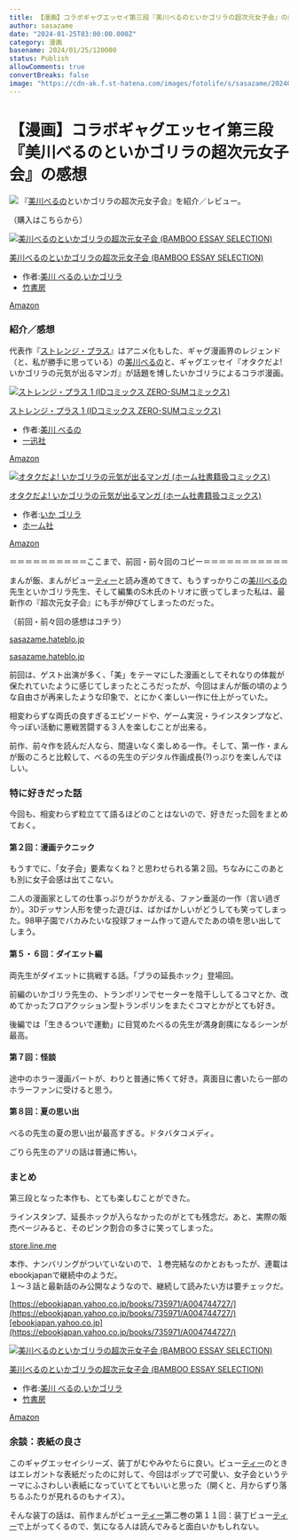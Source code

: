 ```yaml
---
title: 【漫画】コラボギャグエッセイ第三段『美川べるのといかゴリラの超次元女子会』の感想
author: sasazame
date: "2024-01-25T03:00:00.000Z"
category: 漫画
basename: 2024/01/25/120000
status: Publish
allowComments: true
convertBreaks: false
image: "https://cdn-ak.f.st-hatena.com/images/fotolife/s/sasazame/20240119/20240119190203.png"
---
```

# 【漫画】コラボギャグエッセイ第三段『美川べるのといかゴリラの超次元女子会』の感想

![](https://cdn-ak.f.st-hatena.com/images/fotolife/s/sasazame/20240119/20240119190203.png) 『[美川べるの](https://d.hatena.ne.jp/keyword/%C8%FE%C0%EE%A4%D9%A4%EB%A4%CE)といかゴリラの超次元女子会』を紹介／レビュー。

（購入はこちらから）

[![美川べるのといかゴリラの超次元女子会 (BAMBOO ESSAY SELECTION)](https://m.media-amazon.com/images/I/51jtXaiBjXL._SL500_.jpg "美川べるのといかゴリラの超次元女子会 (BAMBOO ESSAY SELECTION)")](https://www.amazon.co.jp/dp/4801938086?tag=mochig08-22&linkCode=ogi&th=1&psc=1)

[美川べるのといかゴリラの超次元女子会 (BAMBOO ESSAY SELECTION)](https://www.amazon.co.jp/dp/4801938086?tag=mochig08-22&linkCode=ogi&th=1&psc=1)

-   作者:[美川 べるの](https://d.hatena.ne.jp/keyword/%C8%FE%C0%EE%20%A4%D9%A4%EB%A4%CE),[いかゴリラ](https://d.hatena.ne.jp/keyword/%A4%A4%A4%AB%A5%B4%A5%EA%A5%E9)
-   [竹書房](https://d.hatena.ne.jp/keyword/%C3%DD%BD%F1%CB%BC)

[Amazon](https://www.amazon.co.jp/dp/4801938086?tag=mochig08-22&linkCode=ogi&th=1&psc=1)

<!-- Extended Body -->

### 紹介／感想

代表作『[ストレンジ・プラス](https://d.hatena.ne.jp/keyword/%A5%B9%A5%C8%A5%EC%A5%F3%A5%B8%A1%A6%A5%D7%A5%E9%A5%B9)』はアニメ化もした、ギャグ漫画界のレジェンド （と、私が勝手に思っている）の[美川べるの](https://d.hatena.ne.jp/keyword/%C8%FE%C0%EE%A4%D9%A4%EB%A4%CE)と、ギャグエッセイ『オタクだよ! いかゴリラの元気が出るマンガ』が話題を博したいかゴリラによるコラボ漫画。

[![ストレンジ・プラス 1 (IDコミックス ZERO-SUMコミックス)](https://m.media-amazon.com/images/I/51YSp6vXXXL._SL500_.jpg "ストレンジ・プラス 1 (IDコミックス ZERO-SUMコミックス)")](https://www.amazon.co.jp/dp/4758050228?tag=mochig08-22&linkCode=ogi&th=1&psc=1)

[ストレンジ・プラス 1 (IDコミックス ZERO-SUMコミックス)](https://www.amazon.co.jp/dp/4758050228?tag=mochig08-22&linkCode=ogi&th=1&psc=1)

-   作者:[美川 べるの](https://d.hatena.ne.jp/keyword/%C8%FE%C0%EE%20%A4%D9%A4%EB%A4%CE)
-   [一迅社](https://d.hatena.ne.jp/keyword/%B0%EC%BF%D7%BC%D2)

[Amazon](https://www.amazon.co.jp/dp/4758050228?tag=mochig08-22&linkCode=ogi&th=1&psc=1)

[![オタクだよ! いかゴリラの元気が出るマンガ (ホーム社書籍扱コミックス)](https://m.media-amazon.com/images/I/51QegE6nMyL._SL500_.jpg "オタクだよ! いかゴリラの元気が出るマンガ (ホーム社書籍扱コミックス)")](https://www.amazon.co.jp/dp/4834284840?tag=mochig08-22&linkCode=ogi&th=1&psc=1)

[オタクだよ! いかゴリラの元気が出るマンガ (ホーム社書籍扱コミックス)](https://www.amazon.co.jp/dp/4834284840?tag=mochig08-22&linkCode=ogi&th=1&psc=1)

-   作者:[いか ゴリラ](https://d.hatena.ne.jp/keyword/%A4%A4%A4%AB%20%A5%B4%A5%EA%A5%E9)
-   [ホーム社](https://d.hatena.ne.jp/keyword/%A5%DB%A1%BC%A5%E0%BC%D2)

[Amazon](https://www.amazon.co.jp/dp/4834284840?tag=mochig08-22&linkCode=ogi&th=1&psc=1)

＝＝＝＝＝＝＝＝＝＝ここまで、前回・前々回のコピー＝＝＝＝＝＝＝＝＝＝＝

まんが飯、まんがビュー[ティー](https://d.hatena.ne.jp/keyword/%A5%C6%A5%A3%A1%BC)と読み進めてきて、もうすっかりこの[美川べるの](https://d.hatena.ne.jp/keyword/%C8%FE%C0%EE%A4%D9%A4%EB%A4%CE)先生といかゴリラ先生、そして編集のS木氏のトリオに嵌ってしまった私は、最新作の『超次元女子会』にも手が伸びてしまったのだった。

（前回・前々回の感想はコチラ）

[sasazame.hateblo.jp](https://sasazame.hateblo.jp/entry/2024/01/18/120000)

[sasazame.hateblo.jp](https://sasazame.hateblo.jp/entry/2024/01/24/120000)

前回は、ゲスト出演が多く、「美」をテーマにした漫画としてそれなりの体裁が保たれていたように感じてしまったところだったが、今回はまんが飯の頃のような自由さが再来したような印象で、とにかく楽しい一作に仕上がっていた。

相変わらずな両氏の良すぎるエピソードや、ゲーム実況・ラインスタンプなど、今っぽい活動に悪戦苦闘する３人を楽しむことが出来る。

前作、前々作を読んだ人なら、間違いなく楽しめる一作。そして、第一作・まんが飯のころと比較して、べるの先生のデジタル作画成長(?)っぷりを楽しんでほしい。

### 特に好きだった話

今回も、相変わらず粒立てて語るほどのことはないので、好きだった回をまとめておく。

#### 第２回：漫画テクニック

もうすでに、「女子会」要素なくね？と思わせられる第２回。ちなみにこのあとも別に女子会感は出てこない。

二人の漫画家としての仕事っぷりがうかがえる、ファン垂涎の一作（言い過ぎか）。3Dデッサン人形を使った遊びは、ばかばかしいがどうしても笑ってしまった。98甲子園でバカみたいな投球フォーム作って遊んでたあの頃を思い出してしまう。

#### 第５・６回：ダイエット編

両先生がダイエットに挑戦する話。「ブラの延長ホック」登場回。

前編のいかゴリラ先生の、トランポリンでセーターを陰干ししてるコマとか、改めてかったフロアクッション型トランポリンをまたぐコマとかがとても好き。

後編では「生きるついで運動」に目覚めたべるの先生が満身創痍になるシーンが最高。

#### 第７回：怪談

途中のホラー漫画パートが、わりと普通に怖くて好き。真面目に書いたら一部のホラーファンに受けると思う。

#### 第８回：夏の思い出

べるの先生の夏の思い出が最高すぎる。ドタバタコメディ。

ごりら先生のアリの話は普通に怖い。

### まとめ

第三段となった本作も、とても楽しむことができた。

ラインスタンプ、延長ホックが入らなかったのがとても残念だ。あと、実際の販売ページみると、そのピンク割合の多さに笑ってしまった。

[store.line.me](https://store.line.me/stickershop/product/23970236/ja)

本作、ナンバリングがついていないので、１巻完結なのかとおもったが、連載はebookjapanで継続中のようだ。  
１～３話と最新話のみ公開なようなので、継続して読みたい方は要チェックだ。

[https://ebookjapan.yahoo.co.jp/books/735971/A004744727/](https://ebookjapan.yahoo.co.jp/books/735971/A004744727/)[ebookjapan.yahoo.co.jp](https://ebookjapan.yahoo.co.jp/books/735971/A004744727/)

[![美川べるのといかゴリラの超次元女子会 (BAMBOO ESSAY SELECTION)](https://m.media-amazon.com/images/I/51jtXaiBjXL._SL500_.jpg "美川べるのといかゴリラの超次元女子会 (BAMBOO ESSAY SELECTION)")](https://www.amazon.co.jp/dp/4801938086?tag=mochig08-22&linkCode=ogi&th=1&psc=1)

[美川べるのといかゴリラの超次元女子会 (BAMBOO ESSAY SELECTION)](https://www.amazon.co.jp/dp/4801938086?tag=mochig08-22&linkCode=ogi&th=1&psc=1)

-   作者:[美川 べるの](https://d.hatena.ne.jp/keyword/%C8%FE%C0%EE%20%A4%D9%A4%EB%A4%CE),[いかゴリラ](https://d.hatena.ne.jp/keyword/%A4%A4%A4%AB%A5%B4%A5%EA%A5%E9)
-   [竹書房](https://d.hatena.ne.jp/keyword/%C3%DD%BD%F1%CB%BC)

[Amazon](https://www.amazon.co.jp/dp/4801938086?tag=mochig08-22&linkCode=ogi&th=1&psc=1)

### 余談：表紙の良さ

このギャグエッセイシリーズ、装丁がむやみやたらに良い。ビュー[ティー](https://d.hatena.ne.jp/keyword/%A5%C6%A5%A3%A1%BC)のときはエレガントな表紙だったのに対して、今回はポップで可愛い、女子会というテーマにふさわしい表紙になっていてとてもいいと思った（開くと、月からずり落ちるふたりが見れるのもナイス）。

そんな装丁の話は、前作まんがビュー[ティー](https://d.hatena.ne.jp/keyword/%A5%C6%A5%A3%A1%BC)第二巻の第１１回：装丁ビュー[ティー](https://d.hatena.ne.jp/keyword/%A5%C6%A5%A3%A1%BC)で上がってくるので、気になる人は読んでみると面白いかもしれない。